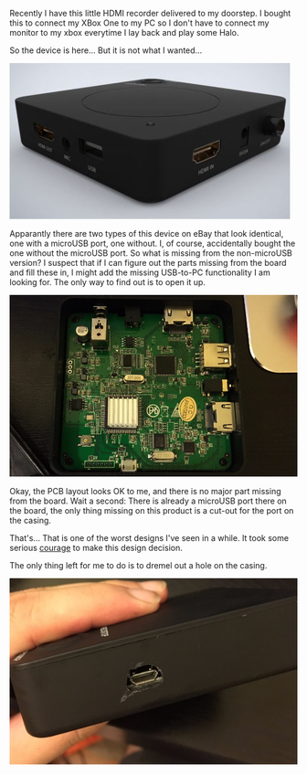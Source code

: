 Recently I have this little HDMI recorder delivered to my doorstep. I bought this to connect my XBox One to my PC so I don't have to connect my monitor to my xbox everytime I lay back and play some Halo. 

So the device is here... But it is not what I wanted...

![img1](hdmi1.jpg)

Apparantly there are two types of this device on eBay that look identical, one with a microUSB port, one without. I, of course, accidentally bought the one without the microUSB port. So what is missing from the non-microUSB version? I suspect that if I can figure out the parts missing from the board and fill these in, I might add the missing USB-to-PC functionality I am looking for. The only way to find out is to open it up.

![img2](hdmi2.jpg)

Okay, the PCB layout looks OK to me, and there is no major part missing from the board. Wait a second: There is already a microUSB port there on the board, the only thing missing on this product is a cut-out for the port on the casing. 

That's... That is one of the worst designs I've seen in a while. It took some serious [courage](https://www.theverge.com/2016/9/7/12838024/apple-iphone-7-plus-headphone-jack-removal-courage) to make this design decision. 

The only thing left for me to do is to dremel out a hole on the casing.

![img3](hdmi3.jpg)

